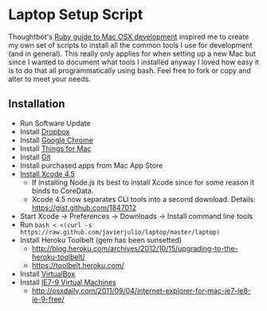 # Laptop Setup Script

Thoughtbot's [Ruby guide to Mac OSX development](http://robots.thoughtbot.com/post/8700977975/2011-rubyists-guide-to-a-mac-os-x-development) inspired me to create my own set of scripts to install all the common tools I use for development (and in general). This really only applies for when setting up a new Mac but since I wanted to document what tools I installed anyway I loved how easy it is to do that all programmatically using bash. Feel free to fork or copy and alter to meet your needs.

## Installation
 
 * Run Software Update
 * Install [Dropbox](https://www.dropbox.com/)
 * Install [Google Chrome](https://www.google.com/intl/en/chrome/browser/)
 * Install [Things for Mac](http://culturedcode.com/things/)
 * Install [Git](http://git-scm.com/downloads)
 * Install purchased apps from Mac App Store
 * [Install Xcode 4.5](http://itunes.apple.com/us/app/xcode/id497799835?mt=12)
   * If installing Node.js its best to install Xcode since for some reason it binds to CoreData.
   * Xcode 4.5 now separates CLI tools into a second download. Details: https://gist.github.com/1847012
 * Start Xcode -> Preferences -> Downloads -> Install command line tools
 * Run `bash < <(curl -s https://raw.github.com/javierjulio/laptop/master/laptop)`
 * Install Heroku Toolbelt (gem has been sunsetted)
   * http://blog.heroku.com/archives/2012/10/15/upgrading-to-the-heroku-toolbelt/
   * https://toolbelt.heroku.com/
 * Install [VirtualBox](https://www.virtualbox.org/wiki/Downloads)
 * Install [IE7-9 Virtual Machines](https://github.com/xdissent/ievms)
   * http://osxdaily.com/2011/09/04/internet-explorer-for-mac-ie7-ie8-ie-9-free/